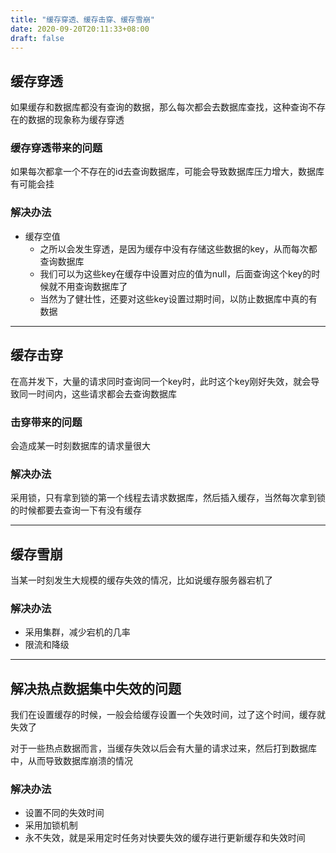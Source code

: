 ```yaml
---
title: "缓存穿透、缓存击穿、缓存雪崩"
date: 2020-09-20T20:11:33+08:00
draft: false
---
```


## 缓存穿透

如果缓存和数据库都没有查询的数据，那么每次都会去数据库查找，这种查询不存在的数据的现象称为缓存穿透

### 缓存穿透带来的问题

如果每次都拿一个不存在的id去查询数据库，可能会导致数据库压力增大，数据库有可能会挂

### 解决办法

- 缓存空值
    - 之所以会发生穿透，是因为缓存中没有存储这些数据的key，从而每次都查询数据库
    - 我们可以为这些key在缓存中设置对应的值为null，后面查询这个key的时候就不用查询数据库了
    - 当然为了健壮性，还要对这些key设置过期时间，以防止数据库中真的有数据

---

## 缓存击穿

在高并发下，大量的请求同时查询同一个key时，此时这个key刚好失效，就会导致同一时间内，这些请求都会去查询数据库

### 击穿带来的问题

会造成某一时刻数据库的请求量很大

### 解决办法

采用锁，只有拿到锁的第一个线程去请求数据库，然后插入缓存，当然每次拿到锁的时候都要去查询一下有没有缓存

---

## 缓存雪崩

当某一时刻发生大规模的缓存失效的情况，比如说缓存服务器宕机了

### 解决办法

- 采用集群，减少宕机的几率
- 限流和降级

---

## 解决热点数据集中失效的问题

我们在设置缓存的时候，一般会给缓存设置一个失效时间，过了这个时间，缓存就失效了

对于一些热点数据而言，当缓存失效以后会有大量的请求过来，然后打到数据库中，从而导致数据库崩溃的情况

### 解决办法

- 设置不同的失效时间
- 采用加锁机制
- 永不失效，就是采用定时任务对快要失效的缓存进行更新缓存和失效时间